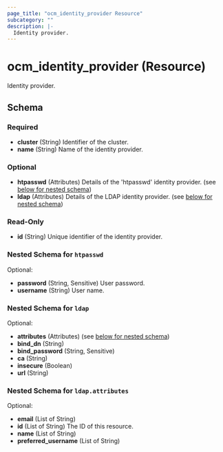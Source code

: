 ```yaml
---
page_title: "ocm_identity_provider Resource"
subcategory: ""
description: |-
  Identity provider.
---
```


# ocm_identity_provider (Resource)

Identity provider.

<!-- schema generated by tfplugindocs -->
## Schema

### Required

- **cluster** (String) Identifier of the cluster.
- **name** (String) Name of the identity provider.

### Optional

- **htpasswd** (Attributes) Details of the 'htpasswd' identity provider. (see [below for nested schema](#nestedatt--htpasswd))
- **ldap** (Attributes) Details of the LDAP identity provider. (see [below for nested schema](#nestedatt--ldap))

### Read-Only

- **id** (String) Unique identifier of the identity provider.

<a id="nestedatt--htpasswd"></a>
### Nested Schema for `htpasswd`

Optional:

- **password** (String, Sensitive) User password.
- **username** (String) User name.


<a id="nestedatt--ldap"></a>
### Nested Schema for `ldap`

Optional:

- **attributes** (Attributes) (see [below for nested schema](#nestedatt--ldap--attributes))
- **bind_dn** (String)
- **bind_password** (String, Sensitive)
- **ca** (String)
- **insecure** (Boolean)
- **url** (String)

<a id="nestedatt--ldap--attributes"></a>
### Nested Schema for `ldap.attributes`

Optional:

- **email** (List of String)
- **id** (List of String) The ID of this resource.
- **name** (List of String)
- **preferred_username** (List of String)


